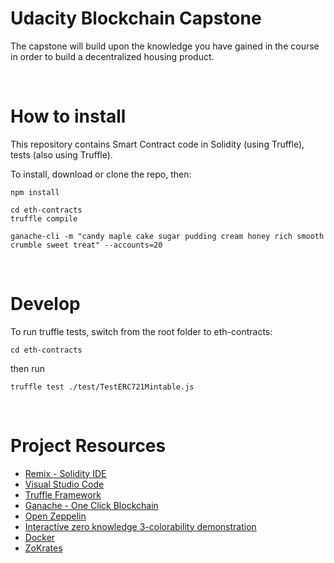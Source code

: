 # Udacity Blockchain Capstone

The capstone will build upon the knowledge you have gained in the course in order to build a decentralized housing product. 

<br>

# How to install

This repository contains Smart Contract code in Solidity (using Truffle), tests (also using Truffle).

To install, download or clone the repo, then:

`npm install`  

`cd eth-contracts`  
`truffle compile`  

`ganache-cli -m "candy maple cake sugar pudding cream honey rich smooth crumble sweet treat" --accounts=20`

<br>

# Develop

To run truffle tests, switch from the root folder to eth-contracts:

`cd eth-contracts`  

then run  

`truffle test ./test/TestERC721Mintable.js`  

<br>

# Project Resources

* [Remix - Solidity IDE](https://remix.ethereum.org/)
* [Visual Studio Code](https://code.visualstudio.com/)
* [Truffle Framework](https://truffleframework.com/)
* [Ganache - One Click Blockchain](https://truffleframework.com/ganache)
* [Open Zeppelin ](https://openzeppelin.org/)
* [Interactive zero knowledge 3-colorability demonstration](http://web.mit.edu/~ezyang/Public/graph/svg.html)
* [Docker](https://docs.docker.com/install/)
* [ZoKrates](https://github.com/Zokrates/ZoKrates)
